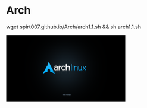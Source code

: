 # Arch

wget spirt007.github.io/Arch/arch1.1.sh && sh arch1.1.sh

![Image alt](https://github.com/Spirt007/Arch/blob/master/Arch.png)
